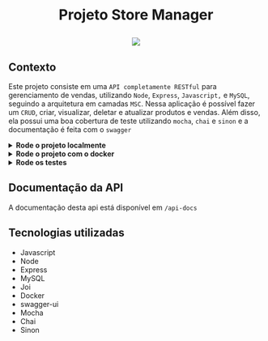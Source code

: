 # <p align="center">Projeto Store Manager</p>

<div align="center">
  
<a href="https://codecov.io/gh/mairess/project-store-manager" > 
 <img src="https://codecov.io/gh/mairess/project-store-manager/graph/badge.svg?token=0E5II8VC4C"/> 
 </a>

</div>

## Contexto

Este projeto consiste em uma `API completamente RESTful` para gerenciamento de vendas, utilizando `Node`, `Express`, `Javascript,` e `MySQL`, seguindo a arquitetura em camadas `MSC`. Nessa aplicação é possível fazer um `CRUD`, criar, visualizar, deletar e atualizar produtos e vendas. Além disso, ela possui uma boa cobertura de teste utilizando `mocha`, `chai` e `sinon` e a documentação é feita com o `swagger`

<details>

<summary><strong>Rode o projeto localmente</strong></summary><br>

> ⚠️ É preciso ter o [Node](https://nodejs.org/en) instalado em sua máquina.
>
> ⚠️ É preciso criar um arquivo `.env` na raiz do projeto, siga o exemplo do arquivo [`env.example`](./env.example).
>

1. Clone o repositório:

```BASH
git clone git@github.com:mairess/project-store-manager.git
```

2. Instale as dependências:

```BASH
npm install
```

3. Inicie o banco de dados:

```BASH
docker compose up -d db
```

4. Inicie o server:

```BASH
env $(cat .env) npm run dev:local
```

5. O servidor estará disponível na porta `3001`

</details>

<details>

<summary><strong>Rode o projeto com o docker</strong></summary><br>

> ⚠️ É preciso ter o [Docker](https://www.docker.com/get-started/) instalado em sua máquina.

1. Clone o repositório:

```BASH
git clone git@github.com:mairess/project-store-manager.git
```

2. Suba os containers:

```BASH
docker compose up -d
```

3. O servidor estará disponível na porta `3001`

</details>


<details>

<summary><strong>Rode os testes</strong></summary><br>

Rode os testes com:

```SHELL
npm run test:mocha
```

Rode a cobertura:

```SHELL
npm run test:coverage
```

Rode a cobertura de mutação:

```SHELL
npm run test:coverage
```

</details>

## Documentação da API

A documentação desta api está disponível em `/api-docs`

## Tecnologias utilizadas

- Javascript
- Node
- Express
- MySQL
- Joi
- Docker
- swagger-ui
- Mocha
- Chai
- Sinon
